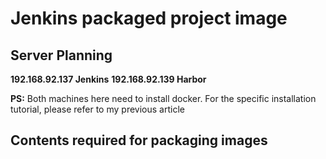 # Jenkins packaged project image

## Server Planning

**192.168.92.137   Jenkins**
**192.168.92.139   Harbor**

**PS:** Both machines here need to install docker. For the specific installation tutorial, please refer to my previous article

## Contents required for packaging images